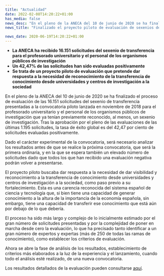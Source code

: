 ```yaml
---
title: "Actualidad"
date: 2022-02-08T14:20:22+01:00
has_media: false
news_desc: "En el pleno de la ANECA del 10 de junio de 2020 se ha finalizado el proceso de evaluación de las 16.151 solicitudes del sexenio de transferencia presentadas a la convocatoria piloto lanzada en noviembre de 2018 para el profesorado universitario y el personal de los organismos públicos de investigación que ya tenían previamente reconocido, al menos, un sexenio de investigación."
news_title: "Finalizado el proyecto piloto de evaluación de sexenios de transferencia en la ANECA"

news_date: 2020-06-19T14:20:22+01:00
---
```

<ul>
<li><b>La ANECA ha recibido 16.151 solicitudes del sexenio de transferencia para el profesorado universitario y el personal de los organismos p&uacute;blicos de investigaci&oacute;n</b></li>
<li><b>Un 42,47% de las solicitudes han sido evaluadas positivamente</b></li>
<li><b>Se trata de un proyecto piloto de evaluaci&oacute;n que pretende dar respuesta a la necesidad de reconocimiento de la transferencia de conocimiento desde universidades y centros de investigaci&oacute;n a la sociedad</b></li>
</ul>
<p>En el pleno de la ANECA del 10 de junio de 2020 se ha finalizado el proceso de evaluaci&oacute;n de las 16.151 solicitudes del sexenio de transferencia presentadas a la convocatoria piloto lanzada en noviembre de 2018 para el profesorado universitario y el personal de los organismos p&uacute;blicos de investigaci&oacute;n que ya ten&iacute;an previamente reconocido, al menos, un sexenio de investigaci&oacute;n. Tras la aprobaci&oacute;n por el pleno de las evaluaciones de las &uacute;ltimas 1.195 solicitudes, la tasa de &eacute;xito global es del 42,47 por ciento de solicitudes evaluadas positivamente.</p>
<p>Dado el car&aacute;cter experimental de la convocatoria, ser&aacute; necesario analizar los resultados antes de que se realice la pr&oacute;xima convocatoria, que ser&aacute; la primera ordinaria, y en la que se espera tambi&eacute;n un elevado n&uacute;mero de solicitudes dado que todos los que han recibido una evaluaci&oacute;n negativa podr&aacute;n volver a presentarse.</p>
<p>El proyecto piloto buscaba dar respuesta a la necesidad de dar visibilidad y reconocimiento a la transferencia de conocimiento desde universidades y centros de investigaci&oacute;n a la sociedad, como paso previo a su fortalecimiento. Esta es una carencia reconocida del sistema espa&ntilde;ol de ciencia y tecnolog&iacute;a que, si bien tiene una capacidad de generar conocimiento a la altura de la importancia de la econom&iacute;a espa&ntilde;ola, sin embargo, tiene una capacidad de transferir ese conocimiento que est&aacute; a&uacute;n por debajo de lo que deber&iacute;a.</p>
<p>El proceso ha sido m&aacute;s largo y complejo de lo inicialmente estimado por el gran n&uacute;mero de solicitudes presentadas y por la complejidad de poner en marcha desde cero la evaluaci&oacute;n, lo que ha precisado tanto identificar a un gran n&uacute;mero de expertos y expertas (m&aacute;s de 250 de todas las ramas de conocimiento), como establecer los criterios de evaluaci&oacute;n.</p>
<p>Ahora se abre la fase de an&aacute;lisis de los resultados, establecimiento de criterios m&aacute;s elaborados a la luz de la experiencia y el lanzamiento, cuando todo el an&aacute;lisis est&eacute; realizado, de una nueva convocatoria.</p>
<p>Los resultados detallados de la evaluaci&oacute;n pueden consultarse<span>&nbsp;</span><a title="Ir a 'Los resultados detallados de la evaluaci&oacute;n ', en ventana nueva" href="http://www.aneca.es/Sala-de-prensa/Noticias/2020/Concluida-la-evaluacion-del-proyecto-piloto-de-sexenios-de-transferencia" target="_blank" rel="noopener">aqu&iacute;</a>.</p>